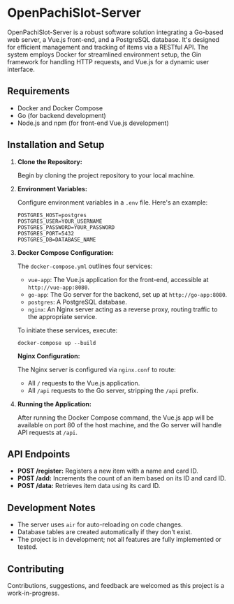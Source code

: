 # OpenPachiSlot-Server

OpenPachiSlot-Server is a robust software solution integrating a Go-based web server, a Vue.js front-end, and a PostgreSQL database. It's designed for efficient management and tracking of items via a RESTful API. The system employs Docker for streamlined environment setup, the Gin framework for handling HTTP requests, and Vue.js for a dynamic user interface.

## Requirements

- Docker and Docker Compose
- Go (for backend development)
- Node.js and npm (for front-end Vue.js development)

## Installation and Setup

1. **Clone the Repository:**

    Begin by cloning the project repository to your local machine.

2. **Environment Variables:**

    Configure environment variables in a `.env` file. Here's an example:

    ```
    POSTGRES_HOST=postgres
    POSTGRES_USER=YOUR_USERNAME
    POSTGRES_PASSWORD=Y0UR_PASSWORD
    POSTGRES_PORT=5432
    POSTGRES_DB=DATABASE_NAME
    ```

3. **Docker Compose Configuration:**

    The `docker-compose.yml` outlines four services:

    - `vue-app`: The Vue.js application for the front-end, accessible at `http://vue-app:8080`.
    - `go-app`: The Go server for the backend, set up at `http://go-app:8080`.
    - `postgres`: A PostgreSQL database.
    - `nginx`: An Nginx server acting as a reverse proxy, routing traffic to the appropriate service.

    To initiate these services, execute:
    ```
    docker-compose up --build
    ```

    **Nginx Configuration:**

    The Nginx server is configured via `nginx.conf` to route:
    
    - All `/` requests to the Vue.js application.
    - All `/api` requests to the Go server, stripping the `/api` prefix.

4. **Running the Application:**

    After running the Docker Compose command, the Vue.js app will be available on port 80 of the host machine, and the Go server will handle API requests at `/api`.

## API Endpoints

- **POST /register:** Registers a new item with a name and card ID.
- **POST /add:** Increments the count of an item based on its ID and card ID.
- **POST /data:** Retrieves item data using its card ID.

## Development Notes

- The server uses `air` for auto-reloading on code changes.
- Database tables are created automatically if they don't exist.
- The project is in development; not all features are fully implemented or tested.

## Contributing

Contributions, suggestions, and feedback are welcomed as this project is a work-in-progress.